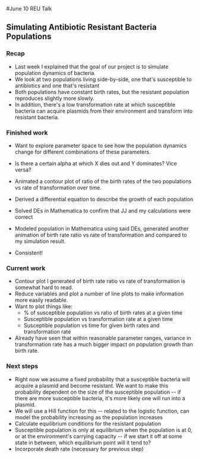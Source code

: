#June 10 REU Talk
## Simulating Antibiotic Resistant Bacteria Populations

### Recap
* Last week I explained that the goal of our project is to simulate
population dynamics of bacteria.
* We look at two populations living side-by-side, one that's susceptible to antibiotics and one that's resistant
* Both populations have constant birth rates, but the resistant
population reproduces slightly more slowly.
* In addition, there's a low transformation rate at which susceptible bacteria can acquire plasmids from their environment and transform into resistant bacteria.


### Finished work
* Want to explore parameter space to see how the population dynamics change for different combinations of these parameters.
* Is there a certain alpha at which X dies out and Y dominates? Vice versa?

* Animated a contour plot of ratio of the birth rates of the two populations vs rate of transformation over time.
* Derived a differential equation to describe the growth of each population
* Solved DEs in Mathematica to confirm that JJ and my calculations
were correct
* Modeled population in Mathematica using said DEs, generated another animation of birth rate ratio vs rate of transformation and compared to my simulation result.
* Consistent!

### Current work
* Contour plot I generated of birth rate ratio vs rate of transformation is somewhat hard to read.
* Reduce variables and plot a number of line plots to make information more easily readable.
* Want to plot things like:
    * % of susceptible population vs ratio of birth rates at a given time
    * Susceptible population vs transformation rate at a given time
    * Susceptible population vs time for given birth rates and transformation rate
* Already have seen that within reasonable parameter ranges, variance in transformation rate has a much bigger impact on population growth than birth rate.

### Next steps
* Right now we assume a fixed probability that a susceptible bacteria will acquire a plasmid and become resistant. We want
to make this probability dependent on the size of the susceptible population -- if there are more susceptible bacteria, it's more likely one will run into a plasmid.
* We will use a Hill function for this -- related to the logistic function, can model the probability increasing as the population increases
* Calculate equilibrium conditions for the resistant population
* Susceptible population is only at equilibrium when the population is at 0, or at the environment's carrying capacity -- if we start it off at some state in between, which equilibrium point will it tend to?
* Incorporate death rate (necessary for previous step)
